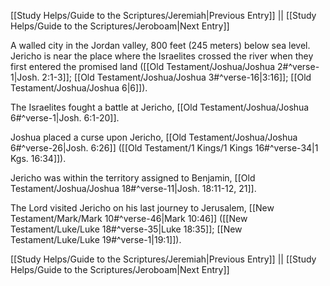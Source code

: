 [[Study Helps/Guide to the Scriptures/Jeremiah|Previous Entry]]  ||  [[Study Helps/Guide to the Scriptures/Jeroboam|Next Entry]]

 A walled city in the Jordan valley, 800 feet (245 meters) below sea level. Jericho is near the place where the Israelites crossed the river when they first entered the promised land ([[Old Testament/Joshua/Joshua 2#^verse-1|Josh. 2:1-3]]; [[Old Testament/Joshua/Joshua 3#^verse-16|3:16]]; [[Old Testament/Joshua/Joshua 6|6]]).

 The Israelites fought a battle at Jericho, [[Old Testament/Joshua/Joshua 6#^verse-1|Josh. 6:1-20]].

 Joshua placed a curse upon Jericho, [[Old Testament/Joshua/Joshua 6#^verse-26|Josh. 6:26]] ([[Old Testament/1 Kings/1 Kings 16#^verse-34|1 Kgs. 16:34]]).

 Jericho was within the territory assigned to Benjamin, [[Old Testament/Joshua/Joshua 18#^verse-11|Josh. 18:11-12, 21]].

 The Lord visited Jericho on his last journey to Jerusalem, [[New Testament/Mark/Mark 10#^verse-46|Mark 10:46]] ([[New Testament/Luke/Luke 18#^verse-35|Luke 18:35]]; [[New Testament/Luke/Luke 19#^verse-1|19:1]]).

[[Study Helps/Guide to the Scriptures/Jeremiah|Previous Entry]]  ||  [[Study Helps/Guide to the Scriptures/Jeroboam|Next Entry]]